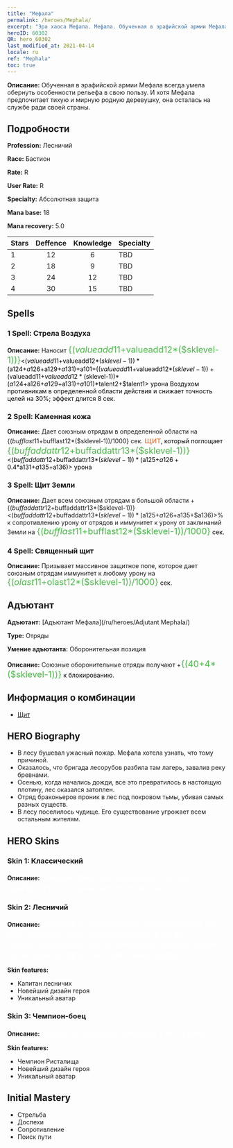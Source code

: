 ```yaml
---
title: "Мефала"
permalink: /heroes/Mephala/
excerpt: "Эра хаоса Мефала. Мефала. Обученная в эрафийской армии Мефала всегда умела обернуть особенности рельефа в свою пользу. И хотя Мефала предпочитает тихую и мирную родную деревушку, она осталась на службе ради своей страны."
heroID: 60302
QR: hero_60302
last_modified_at: 2021-04-14
locale: ru
ref: "Mephala"
toc: true
---
```

 **Описание:** Обученная в эрафийской армии Мефала всегда умела обернуть особенности рельефа в свою пользу. И хотя Мефала предпочитает тихую и мирную родную деревушку, она осталась на службе ради своей страны.
## Подробности
 **Profession:** Лесничий

 **Race:** Бастион

 **Rate:** R

 **User Rate:** R

 **Specialty:** Абсолютная защита

 **Mana base:** 18

 **Mana recovery:** 5.0


  | Stars   |    Deffence    |    Knowledge   |      Specialty     |
  |---------|:---------------:|:---------------:|--------------------|
  |    1    | 12 | 6 | TBD |
  |    2    | 18 | 9 | TBD |
  |    3    | 24 | 12 | TBD |
  |    4    | 30 | 15 | TBD |

## Spells
### 1 Spell: Стрела Воздуха
 **Описание:** Наносит <span style="color: #48b946;font-size:20px">{($valueadd11+$valueadd12*($sklevel-1))}</span><span style="color: black"><($valueadd11+$valueadd12*($sklevel-1))*($a124+$a126+$a129+$a131)+$a101+(($valueadd11+$valueadd12*($sklevel-1))+($valueadd11+$valueadd12*($sklevel-1))*($a124+$a126+$a129+$a131)+$a101)*$talent2+$talent1> урона Воздухом противникам в определенной области действия и снижает точность целей на 30%; эффект длится 8 сек.

### 2 Spell: Каменная кожа
 **Описание:** Дает союзным отрядам в определенной области на {($bufflast11+$bufflast12*($sklevel-1))/1000} сек. <span style="color: #e07c44;font-size:20px">щит</span><span style="color: black">, который поглощает <span style="color: #48b946;font-size:20px">{($buffaddattr12+$buffaddattr13*($sklevel-1))}</span><span style="color: black"><($buffaddattr12+$buffaddattr13*($sklevel-1))*($a125+$a126+0.4*$a131+$a135+$a136)> урона

### 3 Spell: Щит Земли
 **Описание:** Дает всем союзным отрядам в большой области +{($buffaddattr12+$buffaddattr13*($sklevel-1))}<($buffaddattr12+$buffaddattr13*($sklevel-1))*($a125+$a126+$a135+$a136)>% к сопротивлению урону от отрядов и иммунитет к урону от заклинаний Земли на <span style="color: #48b946;font-size:20px">{($bufflast11+$bufflast12*($sklevel-1))/1000}</span><span style="color: black"> сек.

### 4 Spell: Священный щит
 **Описание:** Призывает массивное защитное поле, которое дает союзным отрядам иммунитет к любому урону на <span style="color: #48b946;font-size:20px">{($olast11+$olast12*($sklevel-1))/1000}</span><span style="color: black"> сек.


## Адъютант

 **Адъютант:**  [Адъютант Мефала](/ru/heroes/Adjutant Mephala/) 

 **Type:**  Отряды 

 **Умение адъютанта:**  Оборонительная позиция 

 **Описание:** Союзные оборонительные отряды получают +<span style="color: #48b946;font-size:20px">{(40+4*($sklevel-1))}</span><span style="color: black"> к блокированию.

## Информация о комбинации

* [Щит](/ru/combination/Щит/) 

## HERO Biography
   - В лесу бушевал ужасный пожар. Мефала хотела узнать, что тому причиной.
   - Оказалось, что бригада лесорубов разбила там лагерь, завалив реку бревнами.
   - Осенью, когда начались дожди, все это превратилось в настоящую плотину, лес оказался затоплен.
   - Отряд браконьеров проник в лес под покровом тьмы, убивая самых разных существ.
   - В лесу поселилось чудище. Его существование угрожает всем остальным жителям.

## HERO Skins
### Skin 1: **Классический**

 **Описание:** <span style="color: #ffffff;font-size:20px">В моей природе защищать слабых. Храбрость - лучший щит против зла!</span>


### Skin 2: **Лесничий**

 **Описание:** <span style="color: #ffffff;font-size:20px">Голодая и измученная, Мефала упала без сил посреди леса. В благодарность за ее самоотверженное заступничество лесные звери натаскали ей фруктов и ключевой воды. </span>

 **Skin features:** 

   - Капитан лесничих
   - Новейший дизайн героя
   - Уникальный аватар

### Skin 3: **Чемпион-боец**

 **Описание:** <span style="color: #ffffff;font-size:20px">Герой из героев и чемпион Ристалища!</span>

 **Skin features:** 

   - Чемпион Ристалища
   - Новейший дизайн героя
   - Уникальный аватар


## Initial Mastery
   - Стрельба
   - Доспехи
   - Сопротивление
   - Поиск пути
